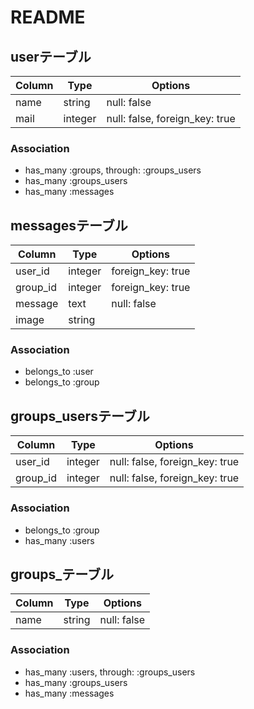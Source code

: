 # README
## userテーブル
|Column|Type|Options|
|------|----|-------|
|name|string|null: false|
|mail|integer|null: false, foreign_key: true|

### Association
- has_many :groups, through: :groups_users
- has_many :groups_users
- has_many :messages



## messagesテーブル
|Column|Type|Options|
|------|----|-------|
|user_id|integer|foreign_key: true|
|group_id|integer|foreign_key: true|
|message|text|null: false|
|image|string|

### Association
- belongs_to :user
- belongs_to :group



## groups_usersテーブル

|Column|Type|Options|
|------|----|-------|
|user_id|integer|null: false, foreign_key: true|
|group_id|integer|null: false, foreign_key: true|

### Association
- belongs_to :group
- has_many :users



## groups_テーブル
|Column|Type|Options|
|------|----|-------|
|name|string|null: false|

### Association
- has_many :users, through: :groups_users
- has_many :groups_users
- has_many :messages
